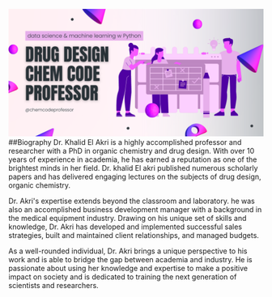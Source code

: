 ![alt text](@chemcodeprofessor.png)
##Biography
Dr. Khalid El Akri is a highly accomplished professor and researcher with a PhD in organic chemistry and drug design. With over 10 years of experience in academia, he has earned a reputation as one of the brightest minds in her field. Dr. khalid El akri published numerous scholarly papers and has delivered engaging lectures on the subjects of drug design, organic chemistry.

Dr. Akri's expertise extends beyond the classroom and laboratory. he was also an accomplished business development manager with a background in the medical equipment industry. Drawing on his unique set of skills and knowledge, Dr. Akri has developed and implemented successful sales strategies, built and maintained client relationships, and managed budgets.

As a well-rounded individual, Dr. Akri brings a unique perspective to his work and is able to bridge the gap between academia and industry. He is passionate about using her knowledge and expertise to make a positive impact on society and is dedicated to training the next generation of scientists and researchers.

<!--
**chemcodeprofessor/chemcodeprofessor** is a ✨ _special_ ✨ repository because its `README.md` (this file) appears on your GitHub profile.

Here are some ideas to get you started:

- 🔭 I’m currently working on ...
- 🌱 I’m currently learning ...
- 👯 I’m looking to collaborate on ...
- 🤔 I’m looking for help with ...
- 💬 Ask me about ...
- 📫 How to reach me: ...
- 😄 Pronouns: ...
- ⚡ Fun fact: ...
-->
